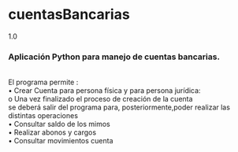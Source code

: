 cuentasBancarias
================

1.0<br>
<h3>Aplicación Python para manejo de cuentas bancarias.</h3><br>
El programa permite :<br>
•	Crear Cuenta para persona física y para persona jurídica:<br>
  o	Una vez finalizado el proceso de creación de la cuenta <br>
  se deberá salir del programa para, posteriormente,poder realizar las distintas operaciones<br>
•	Consultar saldo de los mimos<br>
•	Realizar abonos y cargos<br>
•	Consultar movimientos cuenta<br>


